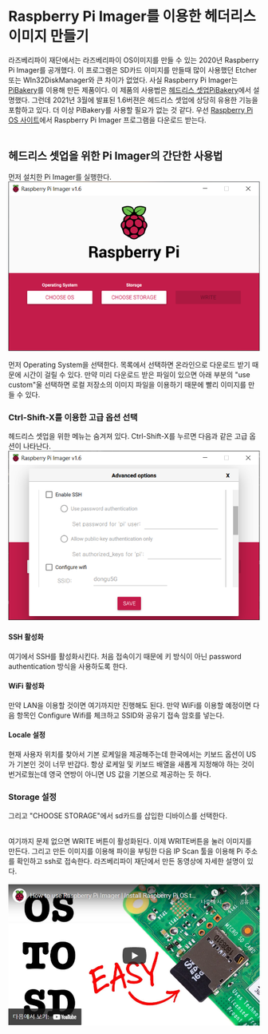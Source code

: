 # Raspberry Pi Imager를 이용한 헤더리스 이미지 만들기
라즈베리파이 재단에서는 라즈베리파이 OS이미지를 만들 수 있는 2020년 Raspberry Pi Imager를 공개했다. 이 프로그램은 SD카드 이미지를 만들때 많이 사용했던 Etcher 또는 WIn32DiskManager와 큰 차이가 없었다. 사실 Raspberry Pi Imager는  [PiBakery](https://www.pibakery.org/)를 이용해 만든 제품이다. 이 제품의 사용법은 [헤드리스 셋업PiBakery](https://github.com/raspberry-pi-maker/RaspberryPi-For-Makers/blob/master/tips/chap-01/headless_setup.md)에서 설명했다. 
그런데 2021년 3월에 발표된 1.6버젼은 헤드리스 셋업에 상당히 유용한 기능을 포함하고 있다. 더 이상 PiBakery를 사용할 필요가 없는 것 같다.
우선 [Raspberry Pi OS 사이트](https://www.raspberrypi.org/software/)에서 Raspberry Pi Imager 프로그램을 다운로드 받는다.  <br/><br/>


## 헤드리스 셋업을 위한 Pi Imager의 간단한 사용법
먼저 설치한 Pi Imager를 실행한다.  
![초기 화면](../../tip_image/1-pi-imager-1.png)  

먼저 Operating System을 선택한다. 목록에서 선택하면 온라인으로 다운로드 받기 때문에 시간이 걸릴 수 있다. 만약 미리 다운로드 받은 파일이 있으면 아래 부분의 "use custom"울 선택하면 로컬 저장소의 이미지 파일을 이용하기 때문에 빨리 이미지를 만들 수 있다.

### Ctrl-Shift-X를 이용한 고급 옵션 선택
헤드리스 셋업을 위한 메뉴는 숨겨져 있다. Ctrl-Shift-X를 누르면 다음과 같은 고급 옵션이 나타난다.
![고급 옵션](../../tip_image/1-pi-imager-2.png)  


#### SSH 활성화
여기에서 SSH를 활성화시킨다. 처음 접속이기 때문에 키 방식이 아닌 password authentication 방식을 사용하도록 한다. 

#### WiFi 활성화
만약 LAN을 이용할 것이면 여기까지만 진행해도 된다. 만약 WiFi를 이용할 예정이면 다음 항목인 Configure Wifi를 체크하고 SSID와 공유기 접속 암호를 넣는다.


#### Locale 설정
현재 사용자 위치를 찾아서 기본 로케일을 제공해주는데 한국에서는 키보드 옵션이 US가 기본인 것이 너무 반갑다. 항상 로케일 및 키보드 배열을 새롭게 지정해야 하는 것이 번거로웠는데 영국 연방이 아니면 US 값을 기본으로 제공하는 듯 하다.


### Storage 설정
그리고 "CHOOSE STORAGE"에서 sd카드를 삽입한 디바이스를 선택한다.<br/><br/>


여기까지 문제 없으면 WRITE 버튼이 활성화된다. 이제 WRITE버튼을 눌러 이미지를 만든다. 그리고 만든 이미지를 이용해 파이을 부팅한 다음 IP Scan 툴을 이용해 Pi 주소를 확인하고 ssh로 접속한다.
라즈베리파이 재단에서 만든 동영상에 자세한 설명이 있다.<br/><br/>
[![How to use Raspberry Pi Imager](../../tip_image/1-pi-imager-3.png)](https://youtu.be/J024soVgEeM) 